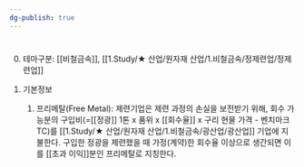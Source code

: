```yaml
---
dg-publish: true
---
```

#


0. 테마구분: [[비철금속]], [[1.Study/★ 산업/원자재 산업/1.비철금속/정제련업/정제련업]]




1. 기본정보
	1. 프리메탈(Free Metal): 제련기업은 제련 과정의 손실을 보전받기 위해, 회수 가능분의 구입비(=[[정광]] 1톤 x 품위 x [[회수율]] x 구리 현물 가격 - 벤치마크 TC)를 [[1.Study/★ 산업/원자재 산업/1.비철금속/광산업/광산업]] 기업에 지불한다. 구입한 정광을 제련했을 때 가정(계약)한 회수율 이상으로 생간되면 이를 [[초과 이익]]분인 프리메탈로 지칭한다.